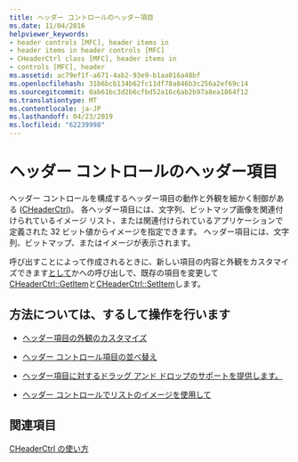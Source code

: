 ```yaml
---
title: ヘッダー コントロールのヘッダー項目
ms.date: 11/04/2016
helpviewer_keywords:
- header controls [MFC], header items in
- header items in header controls [MFC]
- CHeaderCtrl class [MFC], header items in
- controls [MFC], header
ms.assetid: ac79ef1f-a671-4ab2-93e9-b1aa016a48bf
ms.openlocfilehash: 31b6bcb134b62fc11df78a846b3c256a2ef69c14
ms.sourcegitcommit: 0ab61bc3d2b6cfbd52a16c6ab2b97a8ea1864f12
ms.translationtype: MT
ms.contentlocale: ja-JP
ms.lasthandoff: 04/23/2019
ms.locfileid: "62239998"
---
```

# <a name="header-items-in-a-header-control"></a>ヘッダー コントロールのヘッダー項目

ヘッダー コントロールを構成するヘッダー項目の動作と外観を細かく制御がある ([CHeaderCtrl](../mfc/reference/cheaderctrl-class.md))。 各ヘッダー項目には、文字列、ビットマップ画像を関連付けられているイメージ リスト、または関連付けられているアプリケーションで定義された 32 ビット値からイメージを指定できます。 ヘッダー項目には、文字列、ビットマップ、またはイメージが表示されます。

呼び出すことによって作成されるときに、新しい項目の内容と外観をカスタマイズできます[として](../mfc/reference/cheaderctrl-class.md#insertitem)かへの呼び出しで、既存の項目を変更して[CHeaderCtrl::GetItem](../mfc/reference/cheaderctrl-class.md#getitem)と[CHeaderCtrl::SetItem](../mfc/reference/cheaderctrl-class.md#setitem)します。

## <a name="what-do-you-want-to-know-more-about"></a>方法については、するして操作を行います

- [ヘッダー項目の外観のカスタマイズ](../mfc/customizing-the-header-item-s-appearance.md)

- [ヘッダー コントロール項目の並べ替え](../mfc/ordering-items-in-the-header-control.md)

- [ヘッダー項目に対するドラッグ アンド ドロップのサポートを提供します。](../mfc/providing-drag-and-drop-support-for-header-items.md)

- [ヘッダー コントロールでリストのイメージを使用して](../mfc/using-image-lists-with-header-controls.md)

## <a name="see-also"></a>関連項目

[CHeaderCtrl の使い方](../mfc/using-cheaderctrl.md)
